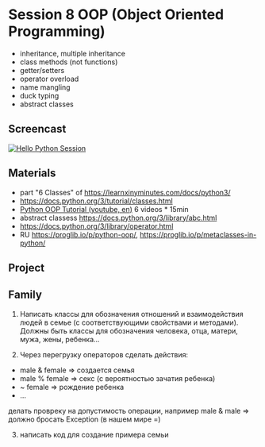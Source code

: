 # Session 8 OOP (Object Oriented Programming)

- inheritance, multiple inheritance
- class methods (not functions)
- getter/setters
- operator overload
- name mangling
- duck typing
- abstract classes

## Screencast
[![Hello Python Session](http://img.youtube.com/vi/BFs84FswSY0/0.jpg)](http://www.youtube.com/watch?v=BFs84FswSY0 "Hello Python Session")


## Materials
- part "6 Classes" of https://learnxinyminutes.com/docs/python3/
- https://docs.python.org/3/tutorial/classes.html
- [Python OOP Tutorial (youtube, en)](https://www.youtube.com/watch?v=ZDa-Z5JzLYM&list=PL-osiE80TeTsqhIuOqKhwlXsIBIdSeYtc) 6 videos * 15min
- abstract classess https://docs.python.org/3/library/abc.html
- https://docs.python.org/3/library/operator.html
- RU https://proglib.io/p/python-oop/, https://proglib.io/p/metaclasses-in-python/


## Project
## Family
1. Написать классы для обозначения отношений и взаимодействия людей в семье
(с соответствующими свойствами и методами).
Должны быть классы для обозначения человека, отца, матери, мужа, жены, ребенка...

2. Через перегрузку операторов сделать действия:
- male & female => создается семья
- male % female => секс (с вероятностью зачатия ребенка)
- ~ female => рождение ребенка
- ...

делать провреку на допустимость операции, например male & male => должно бросать Exception (в нашем мире =)

3. написать код для создание примера семьи